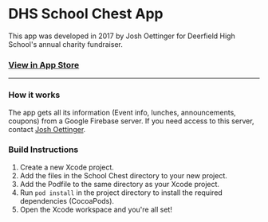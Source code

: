 DHS School Chest App
====================

This app was developed in 2017 by Josh Oettinger for Deerfield High School's annual charity fundraiser.

### [View in App Store](https://itunes.apple.com/us/app/dhs-school-chest/id1312538858?ls=1&mt=8 "School Chest")

---

### How it works
The app gets all its information (Event info, lunches, announcements, coupons) from a Google Firebase server. If you need access to this server, contact [Josh Oettinger](mailto:joshkyle98@gmail.com "Email Josh Oettinger").

### Build Instructions
1.  Create a new Xcode project.
2.  Add the files in the School Chest directory to your new project.
3.  Add the Podfile to the same directory as your Xcode project.
3.  Run `pod install` in the project directory to install the required dependencies (CocoaPods).
4.  Open the Xcode workspace and you're all set!

